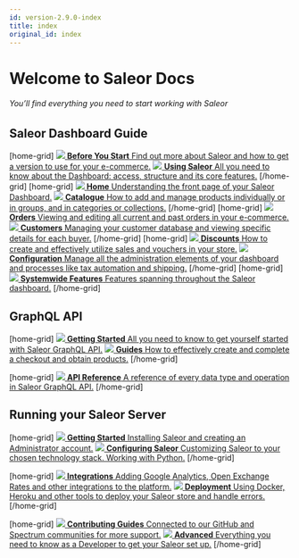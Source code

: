 ```yaml
---
id: version-2.9.0-index
title: index
original_id: index
---
```


# Welcome to **Saleor Docs**
###### You’ll find everything you need to start working with Saleor

## Saleor Dashboard Guide

[home-grid]
[![](assets/icons/getting-started.svg) **Before You Start** Find out more about Saleor and how to get a version to use for your e-commerce.](dashboard/before-you-start.md)
[![](assets/icons/using-saleor.svg) **Using Saleor** All you need to know about the Dashboard: access, structure and its core features.](dashboard/using-saleor.md)
[/home-grid]
[home-grid]
[![](assets/icons/storefront.svg) **Home** Understanding the front page of your Saleor Dashboard.](dashboard/home.md)
[![](assets/icons/catalogue.svg) **Catalogue** How to add and manage products individually or in groups, and in categories or collections.](dashboard/catalog/intro.md)
[/home-grid]
[home-grid]
[![](assets/icons/orders.svg) **Orders** Viewing and editing all current and past orders in your e-commerce.](dashboard/orders.md)
[![](assets/icons/customers.svg) **Customers** Managing your customer database and viewing specific details for each buyer.](dashboard/customers.md)
[/home-grid]
[home-grid]
[![](assets/icons/discounts.svg) **Discounts** How to create and effectively utilize sales and vouchers in your store.](dashboard/discounts/sales.md)
[![](assets/icons/configure.svg) **Configuration** Manage all the administration elements of your dashboard and processes like tax automation and shipping.](dashboard/configuration/intro.md)
[/home-grid]
[home-grid]
[![](assets/icons/system-features.svg) **Systemwide Features** Features spanning throughout the Saleor dashboard.](dashboard/systemwide/introduction.md)
[/home-grid]

## GraphQL API

[home-grid]
[![](assets/icons/before-start.svg) **Getting Started** All you need to know to get yourself started with Saleor GraphQL API.](api/intro.md)
[![](assets/icons/guides.svg) **Guides** How to effectively create and complete a checkout and obtain products.](api-process/intro.md)
[/home-grid]

[home-grid]
[![](assets/icons/api-reference.svg) **API Reference** A reference of every data type and operation in Saleor GraphQL API.](api-reference.md)
[/home-grid]


## Running your Saleor Server

[home-grid]
[![](assets/icons/before-start.svg) **Getting Started** Installing Saleor and creating an Administrator account.](getting-started/intro.md)
[![](assets/icons/configure.svg) **Configuring Saleor** Customizing Saleor to your chosen technology stack. Working with Python.](customization/intro.md)
[/home-grid]

[home-grid]
[![](assets/icons/integrations.svg) **Integrations** Adding Google Analytics, Open Exchange Rates and other integrations to the platform.](integrations/intro.md)
[![](assets/icons/deployment.svg) **Deployment** Using Docker, Heroku and other tools to deploy your Saleor store and handle errors.](deployment/intro.md)
[/home-grid]

[home-grid]
[![](assets/icons/contribute.svg) **Contributing Guides** Connected to our GitHub and Spectrum communities for more support.](contributing/intro.md)
[![](assets/icons/advanced.svg) **Advanced** Everything you need to know as a Developer to get  your Saleor set up.](advanced/intro.md)
[/home-grid]


